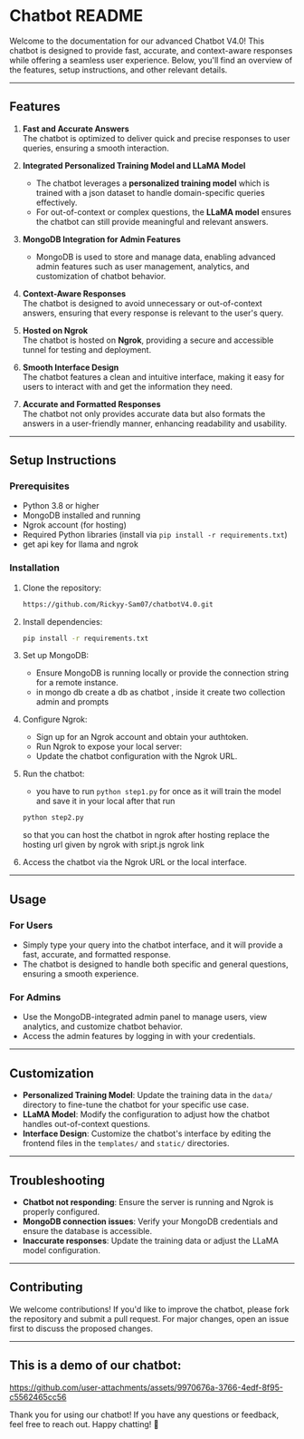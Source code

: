 # Chatbot README

Welcome to the documentation for our advanced Chatbot V4.0! This chatbot is designed to provide fast, accurate, and context-aware responses while offering a seamless user experience. Below, you'll find an overview of the features, setup instructions, and other relevant details.

---

## Features

1. **Fast and Accurate Answers**  
   The chatbot is optimized to deliver quick and precise responses to user queries, ensuring a smooth interaction.

2. **Integrated Personalized Training Model and LLaMA Model**  
   - The chatbot leverages a **personalized training model** which is trained with a json dataset to handle domain-specific queries effectively.  
   - For out-of-context or complex questions, the **LLaMA model** ensures the chatbot can still provide meaningful and relevant answers.

3. **MongoDB Integration for Admin Features**  
   - MongoDB is used to store and manage data, enabling advanced admin features such as user management, analytics, and customization of chatbot behavior.

4. **Context-Aware Responses**  
   The chatbot is designed to avoid unnecessary or out-of-context answers, ensuring that every response is relevant to the user's query.

5. **Hosted on Ngrok**  
   The chatbot is hosted on **Ngrok**, providing a secure and accessible tunnel for testing and deployment.

6. **Smooth Interface Design**  
   The chatbot features a clean and intuitive interface, making it easy for users to interact with and get the information they need.

7. **Accurate and Formatted Responses**  
   The chatbot not only provides accurate data but also formats the answers in a user-friendly manner, enhancing readability and usability.

---

## Setup Instructions

### Prerequisites
- Python 3.8 or higher
- MongoDB installed and running
- Ngrok account (for hosting)
- Required Python libraries (install via `pip install -r requirements.txt`)
- get api key for llama and ngrok

### Installation
1. Clone the repository:
   ```bash
   https://github.com/Rickyy-Sam07/chatbotV4.0.git
   ```

2. Install dependencies:
   ```bash
   pip install -r requirements.txt
   ```

3. Set up MongoDB:
   - Ensure MongoDB is running locally or provide the connection string for a remote instance.
   - in mongo db create a db as chatbot , inside it create two collection admin and prompts
4. Configure Ngrok:
   - Sign up for an Ngrok account and obtain your authtoken.
   - Run Ngrok to expose your local server:
   - Update the chatbot configuration with the Ngrok URL.

5. Run the chatbot:
   - you have to run ``` python step1.py ``` for once as it will train the  model and save it in your local after that run 
   ```bash
   python step2.py
   ```
   so that you can host the chatbot in ngrok
   after hosting replace the hosting url given by ngrok with sript.js ngrok link

7. Access the chatbot via the Ngrok URL or the local interface.

---

## Usage

### For Users
- Simply type your query into the chatbot interface, and it will provide a fast, accurate, and formatted response.
- The chatbot is designed to handle both specific and general questions, ensuring a smooth experience.

### For Admins
- Use the MongoDB-integrated admin panel to manage users, view analytics, and customize chatbot behavior.
- Access the admin features by logging in with your credentials.

---

## Customization

- **Personalized Training Model**: Update the training data in the `data/` directory to fine-tune the chatbot for your specific use case.
- **LLaMA Model**: Modify the configuration to adjust how the chatbot handles out-of-context questions.
- **Interface Design**: Customize the chatbot's interface by editing the frontend files in the `templates/` and `static/` directories.

---

## Troubleshooting

- **Chatbot not responding**: Ensure the server is running and Ngrok is properly configured.
- **MongoDB connection issues**: Verify your MongoDB credentials and ensure the database is accessible.
- **Inaccurate responses**: Update the training data or adjust the LLaMA model configuration.

---

## Contributing

We welcome contributions! If you'd like to improve the chatbot, please fork the repository and submit a pull request. For major changes, open an issue first to discuss the proposed changes.

---

## This is a demo of our chatbot:




https://github.com/user-attachments/assets/9970676a-3766-4edf-8f95-c5562465cc56



Thank you for using our chatbot! If you have any questions or feedback, feel free to reach out. Happy chatting! 🚀

